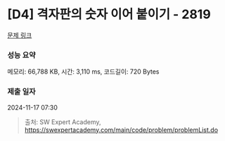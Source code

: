 # [D4] 격자판의 숫자 이어 붙이기 - 2819 

[문제 링크](https://swexpertacademy.com/main/code/problem/problemDetail.do?contestProbId=AV7I5fgqEogDFAXB) 

### 성능 요약

메모리: 66,788 KB, 시간: 3,110 ms, 코드길이: 720 Bytes

### 제출 일자

2024-11-17 07:30



> 출처: SW Expert Academy, https://swexpertacademy.com/main/code/problem/problemList.do
